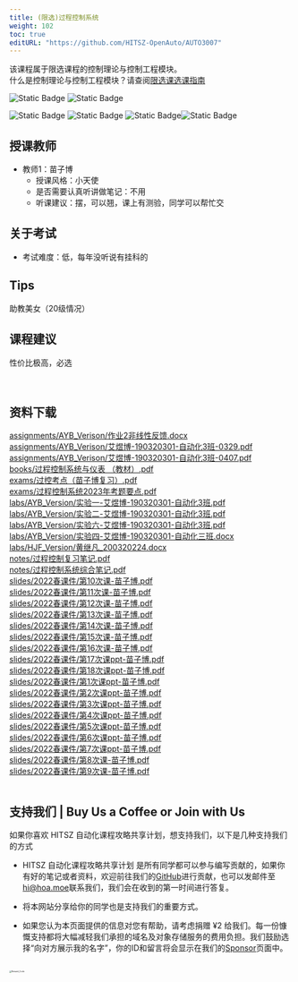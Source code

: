```yaml
---
title: (限选)过程控制系统
weight: 102
toc: true
editURL: "https://github.com/HITSZ-OpenAuto/AUTO3007"
---
```

该课程属于限选课程的控制理论与控制工程模块。
<br>
什么是控制理论与控制工程模块？请查阅[限选课选课指南](https://hoa.moe/blog/selecting-distributive-lessons/)

![Static Badge](https://img.shields.io/badge/%E8%80%83%E6%9F%A5%E8%AF%BE-green)  ![Static Badge](https://img.shields.io/badge/%E5%AD%A6%E5%88%86-3-moccasin)

![Static Badge](https://img.shields.io/badge/%E6%88%90%E7%BB%A9%E6%9E%84%E6%88%90（20级情况）-gold)  ![Static Badge](https://img.shields.io/badge/%E4%BD%9C%E4%B8%9A-20%25-wheat)  ![Static Badge](https://img.shields.io/badge/实验-40%25-wheat)![Static Badge](https://img.shields.io/badge/%E6%9C%9F%E6%9C%AB%E8%80%83%E8%AF%95-40%25-wheat) 


## 授课教师

- 教师1：苗子博
  - 授课风格：小天使
  - 是否需要认真听讲做笔记：不用
  - 听课建议：摆，可以翘，课上有测验，同学可以帮忙交

## 关于考试

- 考试难度：低，每年没听说有挂科的

## Tips

助教美女（20级情况）

## 课程建议

性价比极高，必选
<br>
<br>
<br>


## 资料下载

<a href="https://gh.hoa.moe/github.com/HITSZ-OpenAuto/AUTO3007/raw/main/assignments/AYB_Verison/%E4%BD%9C%E4%B8%9A2%E9%9D%9E%E7%BA%BF%E6%80%A7%E5%8F%8D%E9%A6%88.docx">assignments/AYB_Verison/作业2非线性反馈.docx</a>
<br>
<a href="https://gh.hoa.moe/github.com/HITSZ-OpenAuto/AUTO3007/raw/main/assignments/AYB_Verison/%E8%89%BE%E7%85%9C%E5%8D%9A-190320301-%E8%87%AA%E5%8A%A8%E5%8C%963%E7%8F%AD-0329.pdf">assignments/AYB_Verison/艾煜博-190320301-自动化3班-0329.pdf</a>
<br>
<a href="https://gh.hoa.moe/github.com/HITSZ-OpenAuto/AUTO3007/raw/main/assignments/AYB_Verison/%E8%89%BE%E7%85%9C%E5%8D%9A-190320301-%E8%87%AA%E5%8A%A8%E5%8C%963%E7%8F%AD-0407.pdf">assignments/AYB_Verison/艾煜博-190320301-自动化3班-0407.pdf</a>
<br>
<a href="https://gh.hoa.moe/github.com/HITSZ-OpenAuto/AUTO3007/raw/main/books/%E8%BF%87%E7%A8%8B%E6%8E%A7%E5%88%B6%E7%B3%BB%E7%BB%9F%E4%B8%8E%E4%BB%AA%E8%A1%A8%20%EF%BC%88%E6%95%99%E6%9D%90%EF%BC%89.pdf">books/过程控制系统与仪表 （教材）.pdf</a>
<br>
<a href="https://gh.hoa.moe/github.com/HITSZ-OpenAuto/AUTO3007/raw/main/exams/%E8%BF%87%E6%8E%A7%E8%80%83%E7%82%B9%EF%BC%88%E8%8B%97%E5%AD%90%E5%8D%9A%E5%A4%8D%E4%B9%A0%EF%BC%89.pdf">exams/过控考点（苗子博复习）.pdf</a>
<br>
<a href="https://gh.hoa.moe/github.com/HITSZ-OpenAuto/AUTO3007/raw/main/exams/%E8%BF%87%E7%A8%8B%E6%8E%A7%E5%88%B6%E7%B3%BB%E7%BB%9F2023%E5%B9%B4%E8%80%83%E9%A2%98%E8%A6%81%E7%82%B9.pdf">exams/过程控制系统2023年考题要点.pdf</a>
<br>
<a href="https://gh.hoa.moe/github.com/HITSZ-OpenAuto/AUTO3007/raw/main/labs/AYB_Version/%E5%AE%9E%E9%AA%8C%E4%B8%80-%E8%89%BE%E7%85%9C%E5%8D%9A-190320301-%E8%87%AA%E5%8A%A8%E5%8C%963%E7%8F%AD.pdf">labs/AYB_Version/实验一-艾煜博-190320301-自动化3班.pdf</a>
<br>
<a href="https://gh.hoa.moe/github.com/HITSZ-OpenAuto/AUTO3007/raw/main/labs/AYB_Version/%E5%AE%9E%E9%AA%8C%E4%BA%8C-%E8%89%BE%E7%85%9C%E5%8D%9A-190320301-%E8%87%AA%E5%8A%A8%E5%8C%963%E7%8F%AD.pdf">labs/AYB_Version/实验二-艾煜博-190320301-自动化3班.pdf</a>
<br>
<a href="https://gh.hoa.moe/github.com/HITSZ-OpenAuto/AUTO3007/raw/main/labs/AYB_Version/%E5%AE%9E%E9%AA%8C%E5%85%AD-%E8%89%BE%E7%85%9C%E5%8D%9A-190320301-%E8%87%AA%E5%8A%A8%E5%8C%963%E7%8F%AD.pdf">labs/AYB_Version/实验六-艾煜博-190320301-自动化3班.pdf</a>
<br>
<a href="https://gh.hoa.moe/github.com/HITSZ-OpenAuto/AUTO3007/raw/main/labs/AYB_Version/%E5%AE%9E%E9%AA%8C%E5%9B%9B-%E8%89%BE%E7%85%9C%E5%8D%9A-190320301-%E8%87%AA%E5%8A%A8%E5%8C%96%E4%B8%89%E7%8F%AD.docx">labs/AYB_Version/实验四-艾煜博-190320301-自动化三班.docx</a>
<br>
<a href="https://gh.hoa.moe/github.com/HITSZ-OpenAuto/AUTO3007/raw/main/labs/HJF_Version/%E9%BB%84%E7%BB%A7%E5%87%A1_200320224.docx">labs/HJF_Version/黄继凡_200320224.docx</a>
<br>
<a href="https://gh.hoa.moe/github.com/HITSZ-OpenAuto/AUTO3007/raw/main/notes/%E8%BF%87%E7%A8%8B%E6%8E%A7%E5%88%B6%E5%A4%8D%E4%B9%A0%E7%AC%94%E8%AE%B0.pdf">notes/过程控制复习笔记.pdf</a>
<br>
<a href="https://gh.hoa.moe/github.com/HITSZ-OpenAuto/AUTO3007/raw/main/notes/%E8%BF%87%E7%A8%8B%E6%8E%A7%E5%88%B6%E7%B3%BB%E7%BB%9F%E7%BB%BC%E5%90%88%E7%AC%94%E8%AE%B0.pdf">notes/过程控制系统综合笔记.pdf</a>
<br>
<a href="https://gh.hoa.moe/github.com/HITSZ-OpenAuto/AUTO3007/raw/main/slides/2022%E6%98%A5%E8%AF%BE%E4%BB%B6/%E7%AC%AC10%E6%AC%A1%E8%AF%BE-%E8%8B%97%E5%AD%90%E5%8D%9A.pdf">slides/2022春课件/第10次课-苗子博.pdf</a>
<br>
<a href="https://gh.hoa.moe/github.com/HITSZ-OpenAuto/AUTO3007/raw/main/slides/2022%E6%98%A5%E8%AF%BE%E4%BB%B6/%E7%AC%AC11%E6%AC%A1%E8%AF%BE-%E8%8B%97%E5%AD%90%E5%8D%9A.pdf">slides/2022春课件/第11次课-苗子博.pdf</a>
<br>
<a href="https://gh.hoa.moe/github.com/HITSZ-OpenAuto/AUTO3007/raw/main/slides/2022%E6%98%A5%E8%AF%BE%E4%BB%B6/%E7%AC%AC12%E6%AC%A1%E8%AF%BE-%E8%8B%97%E5%AD%90%E5%8D%9A.pdf">slides/2022春课件/第12次课-苗子博.pdf</a>
<br>
<a href="https://gh.hoa.moe/github.com/HITSZ-OpenAuto/AUTO3007/raw/main/slides/2022%E6%98%A5%E8%AF%BE%E4%BB%B6/%E7%AC%AC13%E6%AC%A1%E8%AF%BE-%E8%8B%97%E5%AD%90%E5%8D%9A.pdf">slides/2022春课件/第13次课-苗子博.pdf</a>
<br>
<a href="https://gh.hoa.moe/github.com/HITSZ-OpenAuto/AUTO3007/raw/main/slides/2022%E6%98%A5%E8%AF%BE%E4%BB%B6/%E7%AC%AC14%E6%AC%A1%E8%AF%BE-%E8%8B%97%E5%AD%90%E5%8D%9A.pdf">slides/2022春课件/第14次课-苗子博.pdf</a>
<br>
<a href="https://gh.hoa.moe/github.com/HITSZ-OpenAuto/AUTO3007/raw/main/slides/2022%E6%98%A5%E8%AF%BE%E4%BB%B6/%E7%AC%AC15%E6%AC%A1%E8%AF%BE-%E8%8B%97%E5%AD%90%E5%8D%9A.pdf">slides/2022春课件/第15次课-苗子博.pdf</a>
<br>
<a href="https://gh.hoa.moe/github.com/HITSZ-OpenAuto/AUTO3007/raw/main/slides/2022%E6%98%A5%E8%AF%BE%E4%BB%B6/%E7%AC%AC16%E6%AC%A1%E8%AF%BE-%E8%8B%97%E5%AD%90%E5%8D%9A.pdf">slides/2022春课件/第16次课-苗子博.pdf</a>
<br>
<a href="https://gh.hoa.moe/github.com/HITSZ-OpenAuto/AUTO3007/raw/main/slides/2022%E6%98%A5%E8%AF%BE%E4%BB%B6/%E7%AC%AC17%E6%AC%A1%E8%AF%BEppt-%E8%8B%97%E5%AD%90%E5%8D%9A.pdf">slides/2022春课件/第17次课ppt-苗子博.pdf</a>
<br>
<a href="https://gh.hoa.moe/github.com/HITSZ-OpenAuto/AUTO3007/raw/main/slides/2022%E6%98%A5%E8%AF%BE%E4%BB%B6/%E7%AC%AC18%E6%AC%A1%E8%AF%BEppt-%E8%8B%97%E5%AD%90%E5%8D%9A.pdf">slides/2022春课件/第18次课ppt-苗子博.pdf</a>
<br>
<a href="https://gh.hoa.moe/github.com/HITSZ-OpenAuto/AUTO3007/raw/main/slides/2022%E6%98%A5%E8%AF%BE%E4%BB%B6/%E7%AC%AC1%E6%AC%A1%E8%AF%BEppt-%E8%8B%97%E5%AD%90%E5%8D%9A.pdf">slides/2022春课件/第1次课ppt-苗子博.pdf</a>
<br>
<a href="https://gh.hoa.moe/github.com/HITSZ-OpenAuto/AUTO3007/raw/main/slides/2022%E6%98%A5%E8%AF%BE%E4%BB%B6/%E7%AC%AC2%E6%AC%A1%E8%AF%BEppt-%E8%8B%97%E5%AD%90%E5%8D%9A.pdf">slides/2022春课件/第2次课ppt-苗子博.pdf</a>
<br>
<a href="https://gh.hoa.moe/github.com/HITSZ-OpenAuto/AUTO3007/raw/main/slides/2022%E6%98%A5%E8%AF%BE%E4%BB%B6/%E7%AC%AC3%E6%AC%A1%E8%AF%BEppt-%E8%8B%97%E5%AD%90%E5%8D%9A.pdf">slides/2022春课件/第3次课ppt-苗子博.pdf</a>
<br>
<a href="https://gh.hoa.moe/github.com/HITSZ-OpenAuto/AUTO3007/raw/main/slides/2022%E6%98%A5%E8%AF%BE%E4%BB%B6/%E7%AC%AC4%E6%AC%A1%E8%AF%BEppt-%E8%8B%97%E5%AD%90%E5%8D%9A.pdf">slides/2022春课件/第4次课ppt-苗子博.pdf</a>
<br>
<a href="https://gh.hoa.moe/github.com/HITSZ-OpenAuto/AUTO3007/raw/main/slides/2022%E6%98%A5%E8%AF%BE%E4%BB%B6/%E7%AC%AC5%E6%AC%A1%E8%AF%BEppt-%E8%8B%97%E5%AD%90%E5%8D%9A.pdf">slides/2022春课件/第5次课ppt-苗子博.pdf</a>
<br>
<a href="https://gh.hoa.moe/github.com/HITSZ-OpenAuto/AUTO3007/raw/main/slides/2022%E6%98%A5%E8%AF%BE%E4%BB%B6/%E7%AC%AC6%E6%AC%A1%E8%AF%BEppt-%E8%8B%97%E5%AD%90%E5%8D%9A.pdf">slides/2022春课件/第6次课ppt-苗子博.pdf</a>
<br>
<a href="https://gh.hoa.moe/github.com/HITSZ-OpenAuto/AUTO3007/raw/main/slides/2022%E6%98%A5%E8%AF%BE%E4%BB%B6/%E7%AC%AC7%E6%AC%A1%E8%AF%BEppt-%E8%8B%97%E5%AD%90%E5%8D%9A.pdf">slides/2022春课件/第7次课ppt-苗子博.pdf</a>
<br>
<a href="https://gh.hoa.moe/github.com/HITSZ-OpenAuto/AUTO3007/raw/main/slides/2022%E6%98%A5%E8%AF%BE%E4%BB%B6/%E7%AC%AC8%E6%AC%A1%E8%AF%BE-%E8%8B%97%E5%AD%90%E5%8D%9A.pdf">slides/2022春课件/第8次课-苗子博.pdf</a>
<br>
<a href="https://gh.hoa.moe/github.com/HITSZ-OpenAuto/AUTO3007/raw/main/slides/2022%E6%98%A5%E8%AF%BE%E4%BB%B6/%E7%AC%AC9%E6%AC%A1%E8%AF%BE-%E8%8B%97%E5%AD%90%E5%8D%9A.pdf">slides/2022春课件/第9次课-苗子博.pdf</a>
<br>
<br>


## 支持我们 | Buy Us a Coffee or Join with Us

如果你喜欢 HITSZ 自动化课程攻略共享计划，想支持我们，以下是几种支持我们的方式

- HITSZ 自动化课程攻略共享计划 是所有同学都可以参与编写贡献的，如果你有好的笔记或者资料，欢迎前往我们的[GitHub](https://github.com/HITSZ-OpenAuto)进行贡献，也可以发邮件至[hi@hoa.moe](mailto:hi@hoa.moe)联系我们，我们会在收到的第一时间进行答复。

- 将本网站分享给你的同学也是支持我们的重要方式。

- 如果您认为本页面提供的信息对您有帮助，请考虑捐赠 ¥2 给我们。每一份慷慨支持都将大幅减轻我们承担的域名及对象存储服务的费用负担。我们鼓励选择“向对方展示我的名字”，你的ID和留言将会显示在我们的[Sponsor](https://hoa.moe/sponsor/)页面中。

<br>
<img src="https://mitcher-1316637614.cos.ap-nanjing.myqcloud.com/hoa/20231112170457.png?imageSlim" alt="Reward_Code" style="zoom:25%; display: block; margin: 0 auto;" />